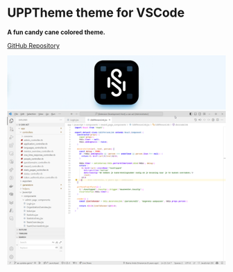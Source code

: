 # UPPTheme theme for VSCode

**A fun candy cane colored theme.**

[GitHub Repository](https://github.com/emerencia/upptheme)

![banner](https://github.com/emerencia/upptheme/raw/main/./images/banner.png)
![code](https://github.com/emerencia/upptheme/raw/main/./images/code.png)
